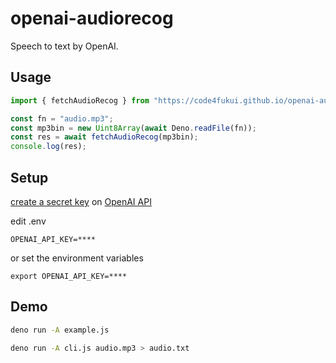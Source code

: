 # openai-audiorecog

Speech to text by OpenAI.

## Usage

```JavaScript
import { fetchAudioRecog } from "https://code4fukui.github.io/openai-audiorecog/fetchAudioRecog.js"

const fn = "audio.mp3";
const mp3bin = new Uint8Array(await Deno.readFile(fn));
const res = await fetchAudioRecog(mp3bin);
console.log(res);
```

## Setup

[create a secret key](https://beta.openai.com/docs/quickstart/build-your-application) on [OpenAI API](https://platform.openai.com/account/api-keys)

edit .env
```
OPENAI_API_KEY=****
```
or set the environment variables
```
export OPENAI_API_KEY=****
```

## Demo

```sh
deno run -A example.js
```

```sh
deno run -A cli.js audio.mp3 > audio.txt
```

